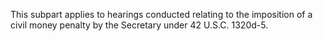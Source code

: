 This subpart applies to hearings conducted relating to the imposition of a civil money penalty by the Secretary under 42 U.S.C. 1320d-5.
